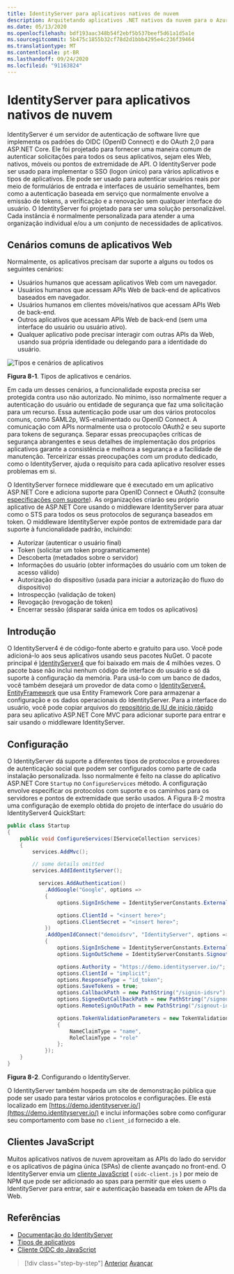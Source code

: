 ```yaml
---
title: IdentityServer para aplicativos nativos de nuvem
description: Arquitetando aplicativos .NET nativos da nuvem para o Azure | IdentityServer
ms.date: 05/13/2020
ms.openlocfilehash: bdf193aac348b54f2ebf5b537beef5d61a1d5a1e
ms.sourcegitcommit: 5b475c1855b32cf78d2d1bbb4295e4c236f39464
ms.translationtype: MT
ms.contentlocale: pt-BR
ms.lasthandoff: 09/24/2020
ms.locfileid: "91163824"
---
```

# <a name="identityserver-for-cloud-native-applications"></a>IdentityServer para aplicativos nativos de nuvem

IdentityServer é um servidor de autenticação de software livre que implementa os padrões do OIDC (OpenID Connect) e do OAuth 2,0 para ASP.NET Core. Ele foi projetado para fornecer uma maneira comum de autenticar solicitações para todos os seus aplicativos, sejam eles Web, nativos, móveis ou pontos de extremidade de API. O IdentityServer pode ser usado para implementar o SSO (logon único) para vários aplicativos e tipos de aplicativos. Ele pode ser usado para autenticar usuários reais por meio de formulários de entrada e interfaces de usuário semelhantes, bem como a autenticação baseada em serviço que normalmente envolve a emissão de tokens, a verificação e a renovação sem qualquer interface do usuário. O IdentityServer foi projetado para ser uma solução personalizável. Cada instância é normalmente personalizada para atender a uma organização individual e/ou a um conjunto de necessidades de aplicativos.

## <a name="common-web-app-scenarios"></a>Cenários comuns de aplicativos Web

Normalmente, os aplicativos precisam dar suporte a alguns ou todos os seguintes cenários:

- Usuários humanos que acessam aplicativos Web com um navegador.
- Usuários humanos que acessam APIs Web de back-end de aplicativos baseados em navegador.
- Usuários humanos em clientes móveis/nativos que acessam APIs Web de back-end.
- Outros aplicativos que acessam APIs Web de back-end (sem uma interface do usuário ou usuário ativo).
- Qualquer aplicativo pode precisar interagir com outras APIs da Web, usando sua própria identidade ou delegando para a identidade do usuário.

![Tipos e cenários de aplicativos](./media/application-types.png)

**Figura 8-1**. Tipos de aplicativos e cenários.

Em cada um desses cenários, a funcionalidade exposta precisa ser protegida contra uso não autorizado. No mínimo, isso normalmente requer a autenticação do usuário ou entidade de segurança que faz uma solicitação para um recurso. Essa autenticação pode usar um dos vários protocolos comuns, como SAML2p, WS-enalimentado ou OpenID Connect. A comunicação com APIs normalmente usa o protocolo OAuth2 e seu suporte para tokens de segurança. Separar essas preocupações críticas de segurança abrangentes e seus detalhes de implementação dos próprios aplicativos garante a consistência e melhora a segurança e a facilidade de manutenção. Terceirizar essas preocupações com um produto dedicado, como o IdentityServer, ajuda o requisito para cada aplicativo resolver esses problemas em si.

O IdentityServer fornece middleware que é executado em um aplicativo ASP.NET Core e adiciona suporte para OpenID Connect e OAuth2 (consulte [especificações com suporte](https://docs.identityserver.io/en/latest/intro/specs.html)). As organizações criarão seu próprio aplicativo de ASP.NET Core usando o middleware IdentityServer para atuar como o STS para todos os seus protocolos de segurança baseados em token. O middleware IdentityServer expõe pontos de extremidade para dar suporte à funcionalidade padrão, incluindo:

- Autorizar (autenticar o usuário final)
- Token (solicitar um token programaticamente)
- Descoberta (metadados sobre o servidor)
- Informações do usuário (obter informações do usuário com um token de acesso válido)
- Autorização do dispositivo (usada para iniciar a autorização do fluxo do dispositivo)
- Introspecção (validação de token)
- Revogação (revogação de token)
- Encerrar sessão (disparar saída única em todos os aplicativos)

## <a name="getting-started"></a>Introdução

O IdentityServer4 é de código-fonte aberto e gratuito para uso. Você pode adicioná-lo aos seus aplicativos usando seus pacotes NuGet. O pacote principal é [IdentityServer4](https://www.nuget.org/packages/IdentityServer4/) que foi baixado em mais de 4 milhões vezes. O pacote base não inclui nenhum código de interface do usuário e só dá suporte à configuração da memória. Para usá-lo com um banco de dados, você também desejará um provedor de data como o [IdentityServer4. EntityFramework](https://www.nuget.org/packages/IdentityServer4.EntityFramework) que usa Entity Framework Core para armazenar a configuração e os dados operacionais do IdentityServer. Para a interface do usuário, você pode copiar arquivos do [repositório de IU de início rápido](https://github.com/IdentityServer/IdentityServer4.Quickstart.UI) para seu aplicativo ASP.NET Core MVC para adicionar suporte para entrar e sair usando o middleware IdentityServer.

## <a name="configuration"></a>Configuração

O IdentityServer dá suporte a diferentes tipos de protocolos e provedores de autenticação social que podem ser configurados como parte de cada instalação personalizada. Isso normalmente é feito na classe do aplicativo ASP.NET Core `Startup` no `ConfigureServices` método. A configuração envolve especificar os protocolos com suporte e os caminhos para os servidores e pontos de extremidade que serão usados. A Figura 8-2 mostra uma configuração de exemplo obtida do projeto de interface do usuário do IdentityServer4 QuickStart:

```csharp
public class Startup
{
    public void ConfigureServices(IServiceCollection services)
    {
        services.AddMvc();

        // some details omitted
        services.AddIdentityServer();

          services.AddAuthentication()
            .AddGoogle("Google", options =>
            {
                options.SignInScheme = IdentityServerConstants.ExternalCookieAuthenticationScheme;

                options.ClientId = "<insert here>";
                options.ClientSecret = "<insert here>";
            })
            .AddOpenIdConnect("demoidsrv", "IdentityServer", options =>
            {
                options.SignInScheme = IdentityServerConstants.ExternalCookieAuthenticationScheme;
                options.SignOutScheme = IdentityServerConstants.SignoutScheme;

                options.Authority = "https://demo.identityserver.io/";
                options.ClientId = "implicit";
                options.ResponseType = "id_token";
                options.SaveTokens = true;
                options.CallbackPath = new PathString("/signin-idsrv");
                options.SignedOutCallbackPath = new PathString("/signout-callback-idsrv");
                options.RemoteSignOutPath = new PathString("/signout-idsrv");

                options.TokenValidationParameters = new TokenValidationParameters
                {
                    NameClaimType = "name",
                    RoleClaimType = "role"
                };
            });
    }
}
```

**Figura 8-2**. Configurando o IdentityServer.

O IdentityServer também hospeda um site de demonstração pública que pode ser usado para testar vários protocolos e configurações. Ele está localizado em [https://demo.identityserver.io/](https://demo.identityserver.io/) e inclui informações sobre como configurar seu comportamento com base no `client_id` fornecido a ele.

## <a name="javascript-clients"></a>Clientes JavaScript

Muitos aplicativos nativos de nuvem aproveitam as APIs do lado do servidor e os aplicativos de página única (SPAs) de cliente avançado no front-end. O IdentityServer envia um [cliente JavaScript](https://docs.identityserver.io/en/latest/quickstarts/4_javascript_client.html) ( `oidc-client.js` ) por meio de NPM que pode ser adicionado ao spas para permitir que eles usem o IdentityServer para entrar, sair e autenticação baseada em token de APIs da Web.

## <a name="references"></a>Referências

- [Documentação do IdentityServer](https://docs.identityserver.io/en/latest/)
- [Tipos de aplicativos](/azure/active-directory/develop/app-types)
- [Cliente OIDC do JavaScript](https://docs.identityserver.io/en/latest/quickstarts/4_javascript_client.html)

>[!div class="step-by-step"]
>[Anterior](azure-active-directory.md) 
> [Avançar](security.md)
